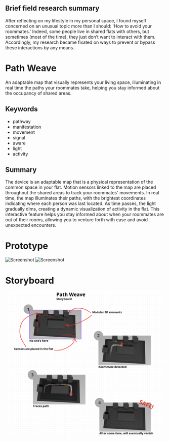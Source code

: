 ## Brief field research summary
After reflecting on my lifestyle in my personal space, I found myself concerned on an unusual topic more than I should: 'How to avoid your roommates.' Indeed, some people live in shared flats with others, but sometimes (most of the time), they just don’t want to interact with them. Accordingly, my research became fixated on ways to prevent or bypass these interactions by any means.

# Path Weave
An adaptable map that visually represents your living space, illuminating in real time the paths your roommates take, helping you stay informed about the occupancy of shared areas.

## Keywords
- pathway
- manifestation
- movement
- signal
- aware
- light
- activity

## Summary
The device is an adaptable map that is a physical representation of the common space in your flat. Motion sensors linked to the map are placed throughout the shared areas to track your roommates' movements. In real time, the map illuminates their paths, with the brightest coordinates indicating where each person was last located. As time passes, the light gradually dims, creating a dynamic visualization of activity in the flat. This interactive feature helps you stay informed about when your roommates are out of their rooms, allowing you to venture forth with ease and avoid unexpected encounters.

# Prototype
![Screenshot](IMG_5360.png)
![Screenshot](IMG_5361.png)

# Storyboard
![Screenshot](sbpw.png)